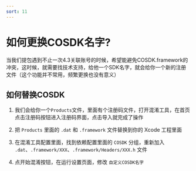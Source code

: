```yaml
---
sort: 11
---
```


# 如何更换COSDK名字?
当我们提包遇到不止一次4.3关联账号的时候，希望能避免COSDK.framework的冲突，这时候，就需要找技术支持，给他一个SDK名字，就会给你一个新的注册文件（这个功能并不常用，频繁更换也没有意义）

## 如何替换COSDK
1. 我们会给你一个`Products`文件，里面有个注册码文件，打开混淆工具，在首页点击注册码按钮进入注册码界面，点击导入就完成了操作

2. 把 `Products` 里面的 `.dat` 和 `.framework` 文件替换到你的 Xcode 工程里面

3. 在混淆工具配置里面，找到依赖配置里面的 `COSDK` 分组，重新加入 `.dat`、`.framework/XXX`、`.framework/Headers/XXX.h` 文件

4. 点开始混淆按钮，在运行设置页面，修改 `自定义COSDK名字`